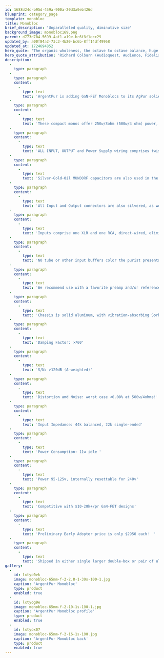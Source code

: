 ```yaml
---
id: 1688d24c-b95d-459a-900a-20d3a0eb426d
blueprint: category_page
template: monobloc
title: Monobloc
brief_description: 'Unparalleled quality, diminutive size'
background_image: monobloc169.png
parent: d773d704-5699-4af1-a19e-bc6f8f1ecc29
updated_by: a00f84a2-73c3-4b20-bc6b-8ff14df49968
updated_at: 1724694852
hero_quote: 'The organic wholeness, the octave to octave balance, huge dynamics, and the detailed yet extremely smooth top end was fantastic, with soundstaging reality only GaN-FETs and Ag can provide.'
hero_quote_attribution: 'Richard Colburn (Audioquest, Audience, Fidelis, Bluebird)'
description:
  -
    type: paragraph
  -
    type: paragraph
    content:
      -
        type: text
        text: 'ArgentPur is adding GaN-FET Monoblocs to its AgPur solid pure silver cable offerings!'
  -
    type: paragraph
    content:
      -
        type: text
        text: 'These compact monos offer 250w/8ohm (500w/4 ohm) power, using customized Ayzenshtat renowned ULTRA balanced modules, powered by a custom 800w SMPS with soft-start and ultra-high frequency switching for extremely low EMI and very high efficiency.'
  -
    type: paragraph
    content:
      -
        type: text
        text: 'ALL INPUT, OUTPUT and Power Supply wiring comprises twisted-pair ArgentPur SOLID PURE SILVER in Teflon air-tubes for peerless soundstage detail and holography... the ultimate transparency (WITHOUT brightness!) that both Gallium Nitride and Pure Silver are remowned.'
  -
    type: paragraph
    content:
      -
        type: text
        text: 'Silver-Gold-Oil MUNDORF capacitors are also used in the critical signal path filter to provide even better resolution and soundstage realism compared to other GaN-FET and Class D designs. The musicality clearly equals best Class A but with utmost pellucidity to the source, plus the ultra-fast gut-wrenching bass grip Class D can provide.'
  -
    type: paragraph
    content:
      -
        type: text
        text: 'All Input and Output connectors are also silvered, as well using Mundorf SUPREME Silver/Gold solder providing a COMPLETE SILVER through-path!'
  -
    type: paragraph
    content:
      -
        type: text
        text: 'Inputs comprise one XLR and one RCA, direct-wired, eliminating any input switching degradation.'
  -
    type: paragraph
    content:
      -
        type: text
        text: 'NO tube or other input buffers color the purist presentation...thus the proverbial "straight wire with gain."'
  -
    type: paragraph
    content:
      -
        type: text
        text: 'We recommend use with a favorite preamp and/or reference level DAC for system optimization.'
  -
    type: paragraph
    content:
      -
        type: text
        text: 'Chassis is solid aluminum, with vibration-absorbing Sorbothane footers and added top and bottom panel damping.  Only 8.5 x 12.5 x 3.5" (22 x 29 x9 cm) , and 7lbs (3.3kg).'
  -
    type: paragraph
    content:
      -
        type: text
        text: 'Damping Factor: >700'
  -
    type: paragraph
    content:
      -
        type: text
        text: 'S/N: >120dB (A-weighted)'
  -
    type: paragraph
    content:
      -
        type: text
        text: 'Distortion and Noise: worst case <0.08% at 500w/4ohms!'
  -
    type: paragraph
    content:
      -
        type: text
        text: 'Input Impedance: 44k balanced, 22k single-ended'
  -
    type: paragraph
    content:
      -
        type: text
        text: 'Power Consumption: 11w idle '
  -
    type: paragraph
    content:
      -
        type: text
        text: 'Power 95-125v, internally resettable for 240v'
  -
    type: paragraph
    content:
      -
        type: text
        text: 'Competitive with $10-20k+/pr GaN-FET designs'
  -
    type: paragraph
    content:
      -
        type: text
        text: 'Preliminary Early Adopter price is only $2950 each!  '
  -
    type: paragraph
    content:
      -
        type: text
        text: 'Shipped in either single larger double-box or pair of ultra-rugged Pelican-clones ($100/pr sh upcharge). Simple 14AWG copper AC cables are provided, but performance is clearly improved with AgPur PC12 solid pure silver cables. Please enquire for special pricing if ordered with any AgPur ICs, Speaker or PCs.'
gallery:
  -
    id: lxtyo0vk
    image: monobloc-65mm-f-2-2.8-1-30s-100-1.jpg
    caption: 'ArgentPur Monobloc'
    type: product
    enabled: true
  -
    id: lxtyog9e
    image: monobloc-65mm-f-2-10-1s-100-1.jpg
    caption: 'ArgentPur Monobloc profile'
    type: product
    enabled: true
  -
    id: lxtyox07
    image: monobloc-65mm-f-2-16-1s-100.jpg
    caption: 'ArgentPur Monobloc back'
    type: product
    enabled: true
---
```

